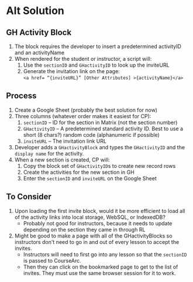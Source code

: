 # Alt Solution

## GH Activity Block

1.  The block requires the developer to insert a predetermined activityID and an activityName
2.  When rendered for the student or instructor, a script will:
    1.  Use the `sectionID` and `GHactivityID` to look up the inviteURL
    2.  Generate the invitation link on the page:  
        `<a href= “{inviteURL}” [Other Attributes] >{activityName}</a>`

## Process

1.  Create a Google Sheet (probably the best solution for now)
2.  Three columns (whatever order makes it easiest for CP):
    1.  `sectionID` – ID for the section in Matrix (not the section number)
    2.  `GHactivityID` – A predetermined standard activity ID. Best to use a short (8 chars?) random code (alphanumeric if possible)
    3.  `inviteURL` – The invitation link URL
3.  Developer adds a `GHactivityBlock` and types the `GHactivityID` and the `display name` for the activity.
4.  When a new section is created, CP will:
    1.  Copy the block set of `GHactivityID`s to create new record rows
    2.  Create the activities for the new section in GH
    3.  Enter the `sectionID` and `inviteURL` on the Google Sheet

## To Consider
1.  Upon loading the first invite block, would it be more efficient to load all of the activity links into local storage, WebSQL, or IndexedDB?
    - Probably not good for instructors, because it needs to update depending on the section they came in through RL
2.  Might be good to make a page with all of the GHactivityBlocks so instructors don't need to go in and out of every lesson to accept the invites.
    - Instructors will need to first go into any lesson so that the `sectionID` is passed to CourseArc.
    - Then they can click on the bookmarked page to get to the list of invites. They must use the same browser session for it to work.
